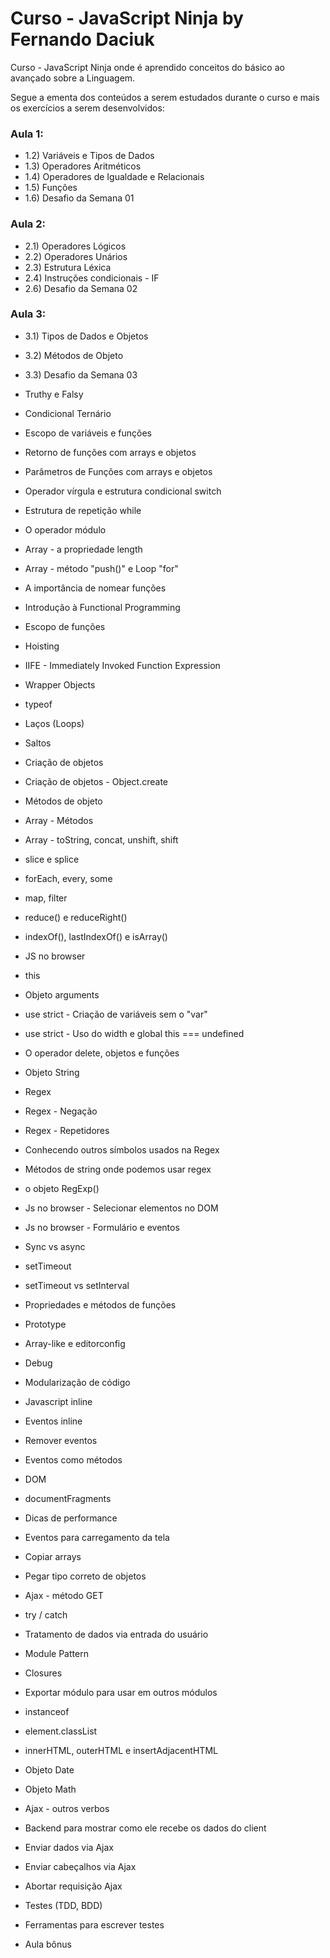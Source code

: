# Curso - JavaScript Ninja by Fernando Daciuk

Curso - JavaScript Ninja onde é aprendido conceitos do básico ao avançado sobre a Linguagem.

Segue a ementa dos conteúdos a serem estudados durante o curso e mais os exercícios a serem desenvolvidos:

### Aula 1:

- 1.2) Variáveis e Tipos de Dados
- 1.3) Operadores Aritméticos
- 1.4) Operadores de Igualdade e Relacionais
- 1.5) Funções
- 1.6) Desafio da Semana 01

###  Aula 2:

- 2.1) Operadores Lógicos
- 2.2) Operadores Unários
- 2.3) Estrutura Léxica
- 2.4) Instruções condicionais - IF
- 2.6) Desafio da Semana 02

### Aula 3:

- 3.1) Tipos de Dados e Objetos
- 3.2) Métodos de Objeto
- 3.3) Desafio da Semana 03

- Truthy e Falsy
- Condicional Ternário
- Escopo de variáveis e funções
- Retorno de funções com arrays e objetos
- Parâmetros de Funções com arrays e objetos
- Operador vírgula e estrutura condicional switch

- Estrutura de repetição while
- O operador módulo
- Array - a propriedade length
- Array - método "push()" e Loop "for"
- A importância de nomear funções
- Introdução à Functional Programming
- Escopo de funções
- Hoisting
- IIFE - Immediately Invoked Function Expression
- Wrapper Objects
- typeof
- Laços (Loops)
- Saltos
- Criação de objetos
- Criação de objetos - Object.create
- Métodos de objeto
- Array - Métodos
- Array - toString, concat, unshift, shift
- slice e splice
- forEach, every, some
- map, filter
- reduce() e reduceRight()
- indexOf(), lastIndexOf() e isArray()
- JS no browser
- this
- Objeto arguments
- use strict - Criação de variáveis sem o "var"
- use strict - Uso do width e global this === undefined
- O operador delete, objetos e funções
- Objeto String
- Regex
- Regex - Negação
- Regex - Repetidores
- Conhecendo outros símbolos usados na Regex
- Métodos de string onde podemos usar regex
- o objeto RegExp()
- Js no browser - Selecionar elementos no DOM
- Js no browser - Formulário e eventos
- Sync vs async
- setTimeout
- setTimeout vs setInterval
- Propriedades e métodos de funções
- Prototype
- Array-like e editorconfig
- Debug
- Modularização de código
- Javascript inline
- Eventos inline
- Remover eventos
- Eventos como métodos
- DOM
- documentFragments
- Dicas de performance
- Eventos para carregamento da tela
- Copiar arrays
- Pegar tipo correto de objetos
- Ajax - método GET
- try / catch 
- Tratamento de dados via entrada do usuário
- Module Pattern
- Closures
- Exportar módulo para usar em outros módulos
- instanceof
- element.classList
- innerHTML, outerHTML e insertAdjacentHTML
- Objeto Date
- Objeto Math
- Ajax - outros verbos
- Backend para mostrar como ele recebe os dados do client
- Enviar dados via Ajax
- Enviar cabeçalhos via Ajax
- Abortar requisição Ajax
- Testes (TDD, BDD)
- Ferramentas para escrever testes
- Aula bônus
